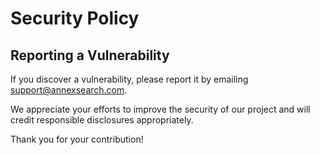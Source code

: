 # Security Policy

## Reporting a Vulnerability

If you discover a vulnerability, please report it by emailing [support@annexsearch.com](mailto:support@annexsearch.com).

We appreciate your efforts to improve the security of our project and will credit responsible disclosures appropriately.

Thank you for your contribution!
